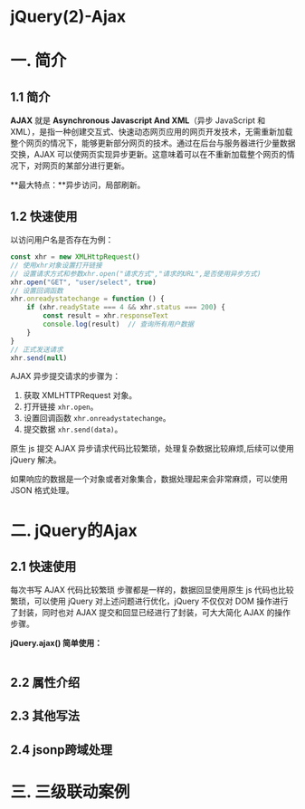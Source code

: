 # jQuery(2)-Ajax

# 一. 简介

## 1.1 简介

**AJAX** 就是 **Asynchronous Javascript And XML**（异步 JavaScript 和 XML），是指一种创建交互式、快速动态网页应用的网页开发技术，无需重新加载整个网页的情况下，能够更新部分网页的技术。通过在后台与服务器进行少量数据交换，AJAX 可以使网页实现异步更新。这意味着可以在不重新加载整个网页的情况下，对网页的某部分进行更新。

**最大特点：**异步访问，局部刷新。

## 1.2 快速使用

以访问用户名是否存在为例：

```js
const xhr = new XMLHttpRequest()
// 使用xhr对象设置打开链接
// 设置请求方式和参数xhr.open("请求方式","请求的URL",是否使用异步方式)
xhr.open("GET", "user/select", true)
// 设置回调函数
xhr.onreadystatechange = function () {
    if (xhr.readyState === 4 && xhr.status === 200) {
        const result = xhr.responseText
        console.log(result)  // 查询所有用户数据
    }
}
// 正式发送请求
xhr.send(null)
```

AJAX 异步提交请求的步骤为：

1. 获取 XMLHTTPRequest 对象。
2. 打开链接 `xhr.open`。
3. 设置回调函数 `xhr.onreadystatechange`。
4. 提交数据 `xhr.send(data)`。

原生 js 提交 AJAX 异步请求代码比较繁琐，处理复杂数据比较麻烦,后续可以使用 jQuery 解决。

如果响应的数据是一个对象或者对象集合，数据处理起来会非常麻烦，可以使用 JSON 格式处理。

# 二. jQuery的Ajax

## 2.1 快速使用

每次书写 AJAX 代码比较繁琐 步骤都是一样的，数据回显使用原生 js 代码也比较繁琐，可以使用 jQuery 对上述问题进行优化，jQuery 不仅仅对 DOM 操作进行了封装，同时也对 AJAX 提交和回显已经进行了封装，可大大简化 AJAX 的操作步骤。

**jQuery.ajax() 简单使用：**

```js
```







## 2.2 属性介绍









## 2.3 其他写法







## 2.4 jsonp跨域处理







# 三. 三级联动案例











